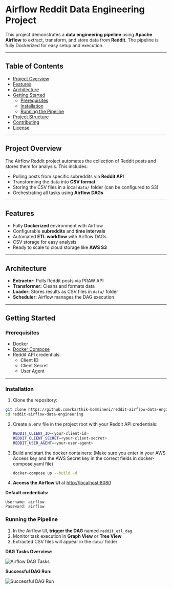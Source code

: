 # Airflow Reddit Data Engineering Project

This project demonstrates a **data engineering pipeline** using **Apache Airflow** to extract, transform, and store data from **Reddit**. The pipeline is fully Dockerized for easy setup and execution.

---

## Table of Contents

- [Project Overview](#project-overview)  
- [Features](#features)  
- [Architecture](#architecture)  
- [Getting Started](#getting-started)  
  - [Prerequisites](#prerequisites)  
  - [Installation](#installation)  
  - [Running the Pipeline](#running-the-pipeline)  
- [Project Structure](#project-structure)  
- [Contributing](#contributing)  
- [License](#license)  

---

## Project Overview

The Airflow Reddit project automates the collection of Reddit posts and stores them for analysis. This includes:

- Pulling posts from specific subreddits via **Reddit API**  
- Transforming the data into **CSV format**  
- Storing the CSV files in a local `data/` folder (can be configured to S3)  
- Orchestrating all tasks using **Airflow DAGs**  

---

## Features

- Fully **Dockerized** environment with Airflow  
- Configurable **subreddits** and **time intervals**  
- Automated **ETL workflow** with Airflow DAGs  
- CSV storage for easy analysis  
- Ready to scale to cloud storage like **AWS S3**  

---

## Architecture


- **Extractor:** Pulls Reddit posts via PRAW API  
- **Transformer:** Cleans and formats data  
- **Loader:** Stores results as CSV files in `data/` folder  
- **Scheduler:** Airflow manages the DAG execution  

---

## Getting Started

### Prerequisites

- [Docker](https://www.docker.com/get-started)  
- [Docker Compose](https://docs.docker.com/compose/install/)  
- Reddit API credentials:  
  - Client ID  
  - Client Secret  
  - User Agent  

---

### Installation

1. Clone the repository:

```bash
git clone https://github.com/karthik-bommineni/reddit-airflow-data-engineering.git
cd reddit-airflow-data-engineering
```
2. Create a .env file in the project root with your Reddit API credentials:

   ```bash
   REDDIT_CLIENT_ID=<your-client-id>
   REDDIT_CLIENT_SECRET=<your-client-secret>
   REDDIT_USER_AGENT=<your-user-agent>
   ```

3. Build and start the docker containers: (Make sure you enter in your AWS Access key and the AWS Secret key in the correct fields in docker-compose.yaml file)

   ```bash
   docker-compose up --build -d
   ```

4. **Access the Airflow UI** at [http://localhost:8080](http://localhost:8080)

**Default credentials:**

```text
Username: airflow
Password: airflow
```


### Running the Pipeline

1. In the Airflow UI, **trigger the DAG** named `reddit_etl_dag`
2. Monitor task execution in **Graph View** or **Tree View**
3. Extracted CSV files will appear in the `data/` folder

**DAG Tasks Overview:**

![Airflow DAG Tasks](images/dag_tasks.png)

**Successful DAG Run:**

![Successful DAG Run](images/dag_success.png)

